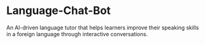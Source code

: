 # Language-Chat-Bot
An AI-driven language tutor that helps learners improve their speaking skills in a foreign language through interactive conversations.
